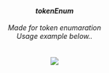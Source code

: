 <div align="center">
  <b><i>tokenEnum</i></b><br><br>
  <i>Made for token enumaration<br>Usage example below..</i><br><br><br>
  <img src="https://i.imgur.com/31k6DII.png">
</div>
